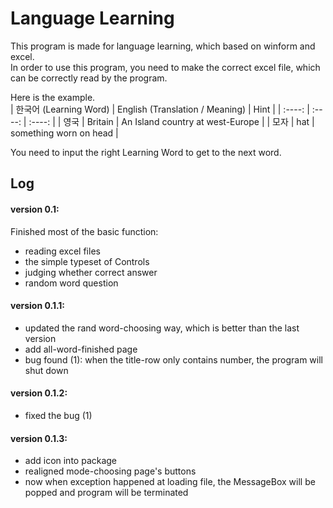 # Language Learning

This program is made for language learning, which based on winform and excel.  
In order to use this program, you need to make the correct excel file, which can be correctly read by the program.  

Here is the example.  
| 한국어 (Learning Word) | English (Translation / Meaning) | Hint |
| :----: | :----: | :----: |
| 영국 | Britain | An Island country at west-Europe |
| 모자 | hat | something worn on head |

You need to input the right Learning Word to get to the next word.


## Log
#### version 0.1:
Finished most of the basic function: 
 - reading excel files
 - the simple typeset of Controls
 - judging whether correct answer
 - random word question

 #### version 0.1.1:
 - updated the rand word-choosing way, which is better than the last version
 - add all-word-finished page
 - bug found (1): when the title-row only contains number, the program will shut down

#### version 0.1.2:
 - fixed the bug (1)

#### version 0.1.3:
 - add icon into package
 - realigned mode-choosing page's buttons
 - now when exception happened at loading file, the MessageBox will be popped and program will be terminated
